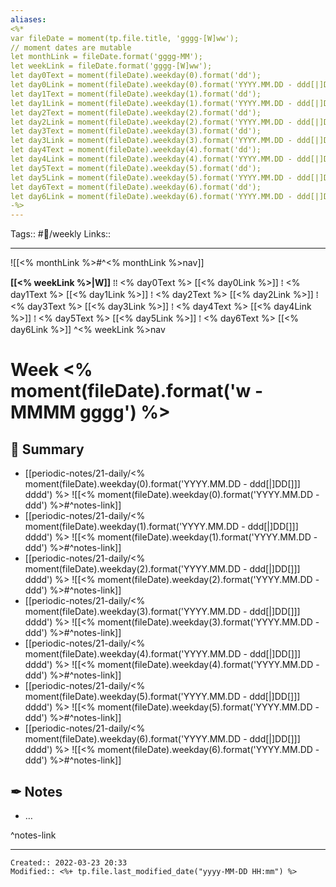 ```yaml
---
aliases: 
<%*
var fileDate = moment(tp.file.title, 'gggg-[W]ww');
// moment dates are mutable 
let monthLink = fileDate.format('gggg-MM');
let weekLink = fileDate.format('gggg-[W]ww');
let day0Text = moment(fileDate).weekday(0).format('dd');
let day0Link = moment(fileDate).weekday(0).format('YYYY.MM.DD - ddd[|]DD');
let day1Text = moment(fileDate).weekday(1).format('dd');
let day1Link = moment(fileDate).weekday(1).format('YYYY.MM.DD - ddd[|]DD');
let day2Text = moment(fileDate).weekday(2).format('dd');
let day2Link = moment(fileDate).weekday(2).format('YYYY.MM.DD - ddd[|]DD');
let day3Text = moment(fileDate).weekday(3).format('dd');
let day3Link = moment(fileDate).weekday(3).format('YYYY.MM.DD - ddd[|]DD');
let day4Text = moment(fileDate).weekday(4).format('dd');
let day4Link = moment(fileDate).weekday(4).format('YYYY.MM.DD - ddd[|]DD');
let day5Text = moment(fileDate).weekday(5).format('dd');
let day5Link = moment(fileDate).weekday(5).format('YYYY.MM.DD - ddd[|]DD');
let day6Text = moment(fileDate).weekday(6).format('dd');
let day6Link = moment(fileDate).weekday(6).format('YYYY.MM.DD - ddd[|]DD');
-%>
---
```

Tags:: #📅/weekly
Links:: 
___

![[<% monthLink %>#^<% monthLink %>nav]]

**[[<% weekLink %>|W]]** ⁞⁞ <% day0Text %> [[<% day0Link %>]] ⁞ <% day1Text %> [[<% day1Link %>]] ⁞ <% day2Text %> [[<% day2Link %>]] ⁞ <% day3Text %> [[<% day3Link %>]] ⁞ <% day4Text %> [[<% day4Link %>]] ⁞ <% day5Text %> [[<% day5Link %>]] ⁞ <% day6Text %> [[<% day6Link %>]] ^<% weekLink %>nav

# Week <% moment(fileDate).format('w - MMMM gggg') %>

## 📆 Summary

- [[periodic-notes/21-daily/<% moment(fileDate).weekday(0).format('YYYY.MM.DD - ddd[|]DD[]]] dddd') %>
  ![[<% moment(fileDate).weekday(0).format('YYYY.MM.DD - ddd') %>#^notes-link]]
- [[periodic-notes/21-daily/<% moment(fileDate).weekday(1).format('YYYY.MM.DD - ddd[|]DD[]]] dddd') %>
  ![[<% moment(fileDate).weekday(1).format('YYYY.MM.DD - ddd') %>#^notes-link]]
- [[periodic-notes/21-daily/<% moment(fileDate).weekday(2).format('YYYY.MM.DD - ddd[|]DD[]]] dddd') %>
  ![[<% moment(fileDate).weekday(2).format('YYYY.MM.DD - ddd') %>#^notes-link]]
- [[periodic-notes/21-daily/<% moment(fileDate).weekday(3).format('YYYY.MM.DD - ddd[|]DD[]]] dddd') %>
  ![[<% moment(fileDate).weekday(3).format('YYYY.MM.DD - ddd') %>#^notes-link]]
- [[periodic-notes/21-daily/<% moment(fileDate).weekday(4).format('YYYY.MM.DD - ddd[|]DD[]]] dddd') %>
  ![[<% moment(fileDate).weekday(4).format('YYYY.MM.DD - ddd') %>#^notes-link]]
- [[periodic-notes/21-daily/<% moment(fileDate).weekday(5).format('YYYY.MM.DD - ddd[|]DD[]]] dddd') %>
  ![[<% moment(fileDate).weekday(5).format('YYYY.MM.DD - ddd') %>#^notes-link]]
- [[periodic-notes/21-daily/<% moment(fileDate).weekday(6).format('YYYY.MM.DD - ddd[|]DD[]]] dddd') %>
  ![[<% moment(fileDate).weekday(6).format('YYYY.MM.DD - ddd') %>#^notes-link]]
  
## ✒ Notes

- …

^notes-link

___
```ad-fileInfo 
Created:: 2022-03-23 20:33
Modified:: <%+ tp.file.last_modified_date("yyyy-MM-DD HH:mm") %>
```
